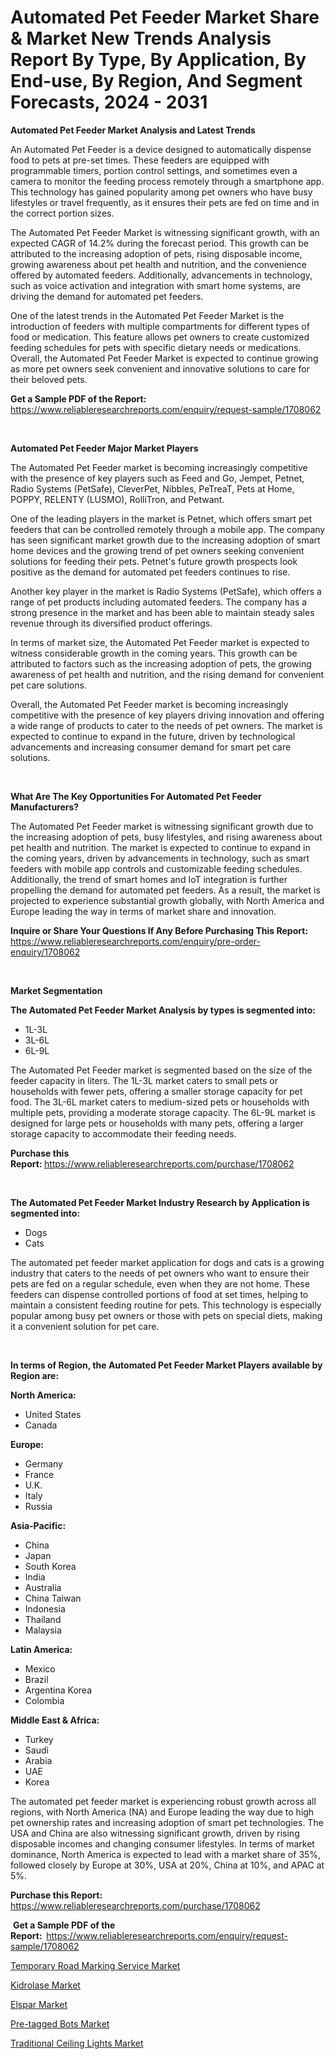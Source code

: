 <p><h1>Automated Pet Feeder Market Share & Market New Trends Analysis Report By Type, By Application, By End-use, By Region, And Segment Forecasts, 2024 - 2031</h1></p><p><strong>Automated Pet Feeder Market Analysis and Latest Trends</strong></p>
<p><p>An Automated Pet Feeder is a device designed to automatically dispense food to pets at pre-set times. These feeders are equipped with programmable timers, portion control settings, and sometimes even a camera to monitor the feeding process remotely through a smartphone app. This technology has gained popularity among pet owners who have busy lifestyles or travel frequently, as it ensures their pets are fed on time and in the correct portion sizes.</p><p>The Automated Pet Feeder Market is witnessing significant growth, with an expected CAGR of 14.2% during the forecast period. This growth can be attributed to the increasing adoption of pets, rising disposable income, growing awareness about pet health and nutrition, and the convenience offered by automated feeders. Additionally, advancements in technology, such as voice activation and integration with smart home systems, are driving the demand for automated pet feeders.</p><p>One of the latest trends in the Automated Pet Feeder Market is the introduction of feeders with multiple compartments for different types of food or medication. This feature allows pet owners to create customized feeding schedules for pets with specific dietary needs or medications. Overall, the Automated Pet Feeder Market is expected to continue growing as more pet owners seek convenient and innovative solutions to care for their beloved pets.</p></p>
<p><strong>Get a Sample PDF of the Report:&nbsp;</strong> <a href="https://www.reliableresearchreports.com/enquiry/request-sample/1708062">https://www.reliableresearchreports.com/enquiry/request-sample/1708062</a></p>
<p>&nbsp;</p>
<p><strong>Automated Pet Feeder Major Market Players</strong></p>
<p><p>The Automated Pet Feeder market is becoming increasingly competitive with the presence of key players such as Feed and Go, Jempet, Petnet, Radio Systems (PetSafe), CleverPet, Nibbles, PeTreaT, Pets at Home, POPPY, RELENTY (LUSMO), RolliTron, and Petwant. </p><p>One of the leading players in the market is Petnet, which offers smart pet feeders that can be controlled remotely through a mobile app. The company has seen significant market growth due to the increasing adoption of smart home devices and the growing trend of pet owners seeking convenient solutions for feeding their pets. Petnet's future growth prospects look positive as the demand for automated pet feeders continues to rise.</p><p>Another key player in the market is Radio Systems (PetSafe), which offers a range of pet products including automated feeders. The company has a strong presence in the market and has been able to maintain steady sales revenue through its diversified product offerings.</p><p>In terms of market size, the Automated Pet Feeder market is expected to witness considerable growth in the coming years. This growth can be attributed to factors such as the increasing adoption of pets, the growing awareness of pet health and nutrition, and the rising demand for convenient pet care solutions.</p><p>Overall, the Automated Pet Feeder market is becoming increasingly competitive with the presence of key players driving innovation and offering a wide range of products to cater to the needs of pet owners. The market is expected to continue to expand in the future, driven by technological advancements and increasing consumer demand for smart pet care solutions.</p></p>
<p>&nbsp;</p>
<p><strong>What Are The Key Opportunities For Automated Pet Feeder Manufacturers?</strong></p>
<p><p>The Automated Pet Feeder market is witnessing significant growth due to the increasing adoption of pets, busy lifestyles, and rising awareness about pet health and nutrition. The market is expected to continue to expand in the coming years, driven by advancements in technology, such as smart feeders with mobile app controls and customizable feeding schedules. Additionally, the trend of smart homes and IoT integration is further propelling the demand for automated pet feeders. As a result, the market is projected to experience substantial growth globally, with North America and Europe leading the way in terms of market share and innovation.</p></p>
<p><strong>Inquire or Share Your Questions If Any Before Purchasing This Report:</strong> <a href="https://www.reliableresearchreports.com/enquiry/pre-order-enquiry/1708062">https://www.reliableresearchreports.com/enquiry/pre-order-enquiry/1708062</a></p>
<p>&nbsp;</p>
<p><strong>Market Segmentation</strong></p>
<p><strong>The Automated Pet Feeder Market Analysis by types is segmented into:</strong></p>
<p><ul><li>1L-3L</li><li>3L-6L</li><li>6L-9L</li></ul></p>
<p><p>The Automated Pet Feeder market is segmented based on the size of the feeder capacity in liters. The 1L-3L market caters to small pets or households with fewer pets, offering a smaller storage capacity for pet food. The 3L-6L market caters to medium-sized pets or households with multiple pets, providing a moderate storage capacity. The 6L-9L market is designed for large pets or households with many pets, offering a larger storage capacity to accommodate their feeding needs.</p></p>
<p><strong>Purchase this Report:&nbsp;</strong><a href="https://www.reliableresearchreports.com/purchase/1708062">https://www.reliableresearchreports.com/purchase/1708062</a></p>
<p>&nbsp;</p>
<p><strong>The Automated Pet Feeder Market Industry Research by Application is segmented into:</strong></p>
<p><ul><li>Dogs</li><li>Cats</li></ul></p>
<p><p>The automated pet feeder market application for dogs and cats is a growing industry that caters to the needs of pet owners who want to ensure their pets are fed on a regular schedule, even when they are not home. These feeders can dispense controlled portions of food at set times, helping to maintain a consistent feeding routine for pets. This technology is especially popular among busy pet owners or those with pets on special diets, making it a convenient solution for pet care.</p></p>
<p>&nbsp;</p>
<p><strong>In terms of Region, the Automated Pet Feeder Market Players available by Region are:</strong></p>
<p>
    <p> <strong> North America: </strong>
        <ul>
            <li>United States</li>
            <li>Canada</li>
        </ul>
        </p> 
    <p> <strong> Europe: </strong>
        <ul>
            <li>Germany</li>
            <li>France</li>
            <li>U.K.</li>
            <li>Italy</li>
            <li>Russia</li>
        </ul>
        </p> 
    <p> <strong> Asia-Pacific: </strong>
        <ul>
            <li>China</li>
            <li>Japan</li>
            <li>South Korea</li>
            <li>India</li>
            <li>Australia</li>
            <li>China Taiwan</li>
            <li>Indonesia</li>
            <li>Thailand</li>
            <li>Malaysia</li>
        </ul>
        </p> 
    <p> <strong> Latin America: </strong>
        <ul>
            <li>Mexico</li>
            <li>Brazil</li>
            <li>Argentina Korea</li>
            <li>Colombia</li>
        </ul>
        </p> 
    <p> <strong> Middle East & Africa: </strong>
        <ul>
            <li>Turkey</li>
            <li>Saudi</li>
            <li>Arabia</li>
            <li>UAE</li>
            <li>Korea</li>
        </ul>
    </p>
    </p>
<p><p>The automated pet feeder market is experiencing robust growth across all regions, with North America (NA) and Europe leading the way due to high pet ownership rates and increasing adoption of smart pet technologies. The USA and China are also witnessing significant growth, driven by rising disposable incomes and changing consumer lifestyles. In terms of market dominance, North America is expected to lead with a market share of 35%, followed closely by Europe at 30%, USA at 20%, China at 10%, and APAC at 5%.</p></p>
<p><strong>Purchase this Report: </strong><a href="https://www.reliableresearchreports.com/purchase/1708062">https://www.reliableresearchreports.com/purchase/1708062</a></p>
<p>&nbsp;<strong>Get a Sample PDF of the Report:&nbsp;&nbsp;</strong><a href="https://www.reliableresearchreports.com/enquiry/request-sample/1708062">https://www.reliableresearchreports.com/enquiry/request-sample/1708062</a></p>
<p><strong></strong></p>
<p><p><a href="https://issuu.com/reportprime-2/docs/temporary-road-marking-service-market-size-2030.pp">Temporary Road Marking Service Market</a></p><p><a href="https://medium.com/@aliabrakus/kidrolase-market-analysis-its-cagr-market-segmentation-and-global-industry-overview-bd7e29d4c798">Kidrolase Market</a></p><p><a href="https://medium.com/@aliabrakus/elspar-market-insights-into-market-cagr-market-trends-and-growth-strategies-0c13d5d3b2c9">Elspar Market</a></p><p><a href="https://issuu.com/reportprime-2/docs/pre-tagged-bots-market-size-2030.pptx">Pre-tagged Bots Market</a></p><p><a href="https://github.com/jodemen/Market-Research-Report-List-1/blob/main/traditional-ceiling-lights-market.md">Traditional Ceiling Lights Market</a></p></p>